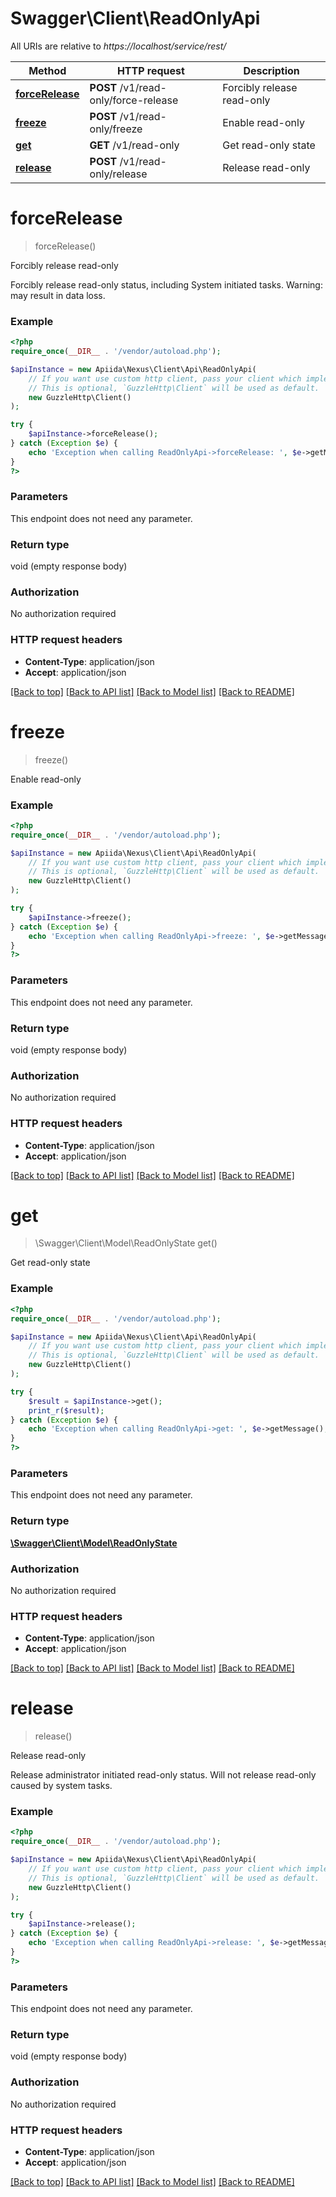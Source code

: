 # Swagger\Client\ReadOnlyApi

All URIs are relative to *https://localhost/service/rest/*

Method | HTTP request | Description
------------- | ------------- | -------------
[**forceRelease**](ReadOnlyApi.md#forceRelease) | **POST** /v1/read-only/force-release | Forcibly release read-only
[**freeze**](ReadOnlyApi.md#freeze) | **POST** /v1/read-only/freeze | Enable read-only
[**get**](ReadOnlyApi.md#get) | **GET** /v1/read-only | Get read-only state
[**release**](ReadOnlyApi.md#release) | **POST** /v1/read-only/release | Release read-only


# **forceRelease**
> forceRelease()

Forcibly release read-only

Forcibly release read-only status, including System initiated tasks. Warning: may result in data loss.

### Example
```php
<?php
require_once(__DIR__ . '/vendor/autoload.php');

$apiInstance = new Apiida\Nexus\Client\Api\ReadOnlyApi(
    // If you want use custom http client, pass your client which implements `GuzzleHttp\ClientInterface`.
    // This is optional, `GuzzleHttp\Client` will be used as default.
    new GuzzleHttp\Client()
);

try {
    $apiInstance->forceRelease();
} catch (Exception $e) {
    echo 'Exception when calling ReadOnlyApi->forceRelease: ', $e->getMessage(), PHP_EOL;
}
?>
```

### Parameters
This endpoint does not need any parameter.

### Return type

void (empty response body)

### Authorization

No authorization required

### HTTP request headers

 - **Content-Type**: application/json
 - **Accept**: application/json

[[Back to top]](#) [[Back to API list]](../../README.md#documentation-for-api-endpoints) [[Back to Model list]](../../README.md#documentation-for-models) [[Back to README]](../../README.md)

# **freeze**
> freeze()

Enable read-only



### Example
```php
<?php
require_once(__DIR__ . '/vendor/autoload.php');

$apiInstance = new Apiida\Nexus\Client\Api\ReadOnlyApi(
    // If you want use custom http client, pass your client which implements `GuzzleHttp\ClientInterface`.
    // This is optional, `GuzzleHttp\Client` will be used as default.
    new GuzzleHttp\Client()
);

try {
    $apiInstance->freeze();
} catch (Exception $e) {
    echo 'Exception when calling ReadOnlyApi->freeze: ', $e->getMessage(), PHP_EOL;
}
?>
```

### Parameters
This endpoint does not need any parameter.

### Return type

void (empty response body)

### Authorization

No authorization required

### HTTP request headers

 - **Content-Type**: application/json
 - **Accept**: application/json

[[Back to top]](#) [[Back to API list]](../../README.md#documentation-for-api-endpoints) [[Back to Model list]](../../README.md#documentation-for-models) [[Back to README]](../../README.md)

# **get**
> \Swagger\Client\Model\ReadOnlyState get()

Get read-only state



### Example
```php
<?php
require_once(__DIR__ . '/vendor/autoload.php');

$apiInstance = new Apiida\Nexus\Client\Api\ReadOnlyApi(
    // If you want use custom http client, pass your client which implements `GuzzleHttp\ClientInterface`.
    // This is optional, `GuzzleHttp\Client` will be used as default.
    new GuzzleHttp\Client()
);

try {
    $result = $apiInstance->get();
    print_r($result);
} catch (Exception $e) {
    echo 'Exception when calling ReadOnlyApi->get: ', $e->getMessage(), PHP_EOL;
}
?>
```

### Parameters
This endpoint does not need any parameter.

### Return type

[**\Swagger\Client\Model\ReadOnlyState**](../Model/ReadOnlyState.md)

### Authorization

No authorization required

### HTTP request headers

 - **Content-Type**: application/json
 - **Accept**: application/json

[[Back to top]](#) [[Back to API list]](../../README.md#documentation-for-api-endpoints) [[Back to Model list]](../../README.md#documentation-for-models) [[Back to README]](../../README.md)

# **release**
> release()

Release read-only

Release administrator initiated read-only status. Will not release read-only caused by system tasks.

### Example
```php
<?php
require_once(__DIR__ . '/vendor/autoload.php');

$apiInstance = new Apiida\Nexus\Client\Api\ReadOnlyApi(
    // If you want use custom http client, pass your client which implements `GuzzleHttp\ClientInterface`.
    // This is optional, `GuzzleHttp\Client` will be used as default.
    new GuzzleHttp\Client()
);

try {
    $apiInstance->release();
} catch (Exception $e) {
    echo 'Exception when calling ReadOnlyApi->release: ', $e->getMessage(), PHP_EOL;
}
?>
```

### Parameters
This endpoint does not need any parameter.

### Return type

void (empty response body)

### Authorization

No authorization required

### HTTP request headers

 - **Content-Type**: application/json
 - **Accept**: application/json

[[Back to top]](#) [[Back to API list]](../../README.md#documentation-for-api-endpoints) [[Back to Model list]](../../README.md#documentation-for-models) [[Back to README]](../../README.md)

